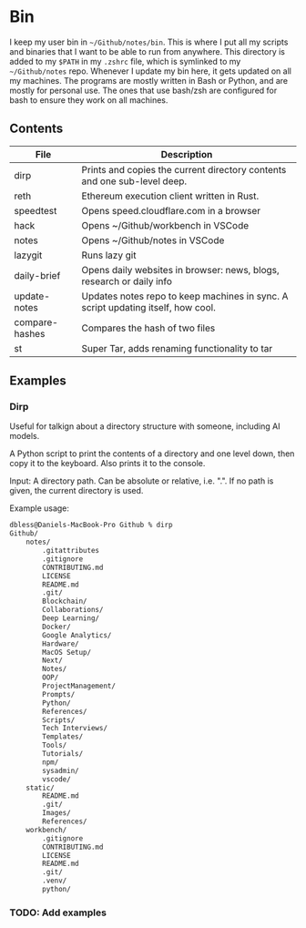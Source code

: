 # Bin

I keep my user bin in `~/Github/notes/bin`.
This is where I put all my scripts and binaries that I want to be able to run from anywhere.
This directory is added to my `$PATH` in my `.zshrc` file, which is symlinked to my `~/Github/notes` repo.
Whenever I update my bin here, it gets updated on all my machines. The programs are mostly written in Bash or Python, and are mostly for personal use. The ones that use bash/zsh are configured for bash to ensure they work on all machines.

## Contents

| File           | Description                                                                      |
| -------------- | -------------------------------------------------------------------------------- |
| dirp           | Prints and copies the current directory contents and one sub-level deep.         |
| reth           | Ethereum execution client written in Rust.                                       |
| speedtest      | Opens speed.cloudflare.com in a browser                                          |
| hack           | Opens ~/Github/workbench in VSCode                                               |
| notes          | Opens ~/Github/notes in VSCode                                                   |
| lazygit        | Runs lazy git                                                                    |
| daily-brief    | Opens daily websites in browser: news, blogs, research or daily info             |
| update-notes   | Updates notes repo to keep machines in sync. A script updating itself, how cool. |
| compare-hashes | Compares the hash of two files                                                   |
| st             | Super Tar, adds renaming functionality to tar                                    |

## Examples

### Dirp

Useful for talkign about a directory structure with someone, including AI models.

A Python script to print the contents of a directory and one level down, then copy it to the keyboard. Also prints it to the console.

Input: A directory path. Can be absolute or relative, i.e. ".". If no path is given, the current directory is used.

Example usage:

```bash
dbless@Daniels-MacBook-Pro Github % dirp
Github/
    notes/
        .gitattributes
        .gitignore
        CONTRIBUTING.md
        LICENSE
        README.md
        .git/
        Blockchain/
        Collaborations/
        Deep Learning/
        Docker/
        Google Analytics/
        Hardware/
        MacOS Setup/
        Next/
        Notes/
        OOP/
        ProjectManagement/
        Prompts/
        Python/
        References/
        Scripts/
        Tech Interviews/
        Templates/
        Tools/
        Tutorials/
        npm/
        sysadmin/
        vscode/
    static/
        README.md
        .git/
        Images/
        References/
    workbench/
        .gitignore
        CONTRIBUTING.md
        LICENSE
        README.md
        .git/
        .venv/
        python/
```

### TODO: Add examples
